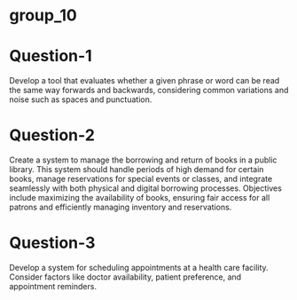 # group_10
# Question-1
Develop a tool that evaluates whether a given phrase or word can be read the same way forwards and backwards, considering common variations and noise such as spaces and punctuation.
# Question-2
Create a system to manage the borrowing and return of books in a public library. This system should handle periods of high demand for certain books, manage reservations for special events or classes, and integrate seamlessly with both physical and digital borrowing processes. Objectives include maximizing the availability of books, ensuring fair access for all patrons and efficiently managing inventory and reservations.
# Question-3
Develop a system for scheduling appointments at a health care facility. Consider factors like doctor availability, patient preference, and appointment reminders. 



